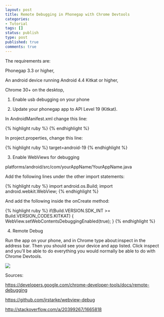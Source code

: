```yaml
---
layout: post
title: Remote Debugging in Phonegap with Chrome Devtools
categories:
- Tutorial
tags: []
status: publish
type: post
published: true
comments: true
---
```


The requirements are:


Phonegap 3.3 or higher,


An android device running Android 4.4 Kitkat or higher,


Chrome 30+ on the desktop,


1. Enable usb debugging on your phone


2. Update your phonegap app to API Level 19 (Kitkat).


In AndroidManifest.xml change this line:


{% highlight ruby %}
<uses-sdk android:minSdkVersion="17" android:targetSdkVersion="19" />
{% endhighlight %}


In project.properties, change this line:


{% highlight ruby %}
target=android-19
{% endhighlight %}


3. Enable WebViews for debugging


platforms/android/src/com/yourAppName/YourAppName.java


Add the following lines under the other import statements:


{% highlight ruby %}
import android.os.Build;
import android.webkit.WebView;
{% endhighlight %}


And add the following inside the onCreate method:


{% highlight ruby %}
if(Build.VERSION.SDK_INT >= Build.VERSION_CODES.KITKAT) {
  WebView.setWebContentsDebuggingEnabled(true);
}
{% endhighlight %}


4. Remote Debug


Run the app on your phone, and in Chrome type about:inspect in the address bar. Then you should see your device and app listed. Click inspect and you'll be able to do everything you would normally be able to do with Chrome Devtools.


<img src="{{site.url}}/assets/uploads/2014/03/chrome-devtools.png" />


Sources:


https://developers.google.com/chrome-developer-tools/docs/remote-debugging


https://github.com/jrstarke/webview-debug


http://stackoverflow.com/a/20399267/1665818